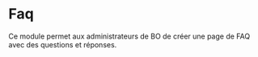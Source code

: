 # Faq
Ce module permet aux administrateurs de BO de créer une page de FAQ avec des questions et réponses.
